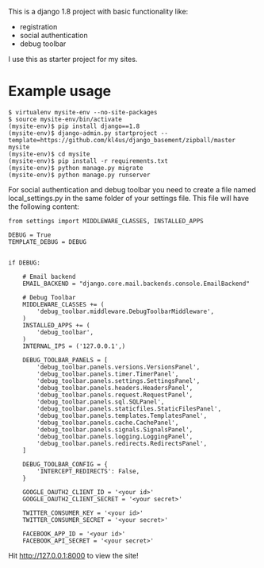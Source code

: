 This is a django 1.8 project with basic functionality like:

 * registration
 * social authentication
 * debug toolbar


I use this as starter project for my sites. 


Example usage
=============

    $ virtualenv mysite-env --no-site-packages
    $ source mysite-env/bin/activate
    (mysite-env)$ pip install django==1.8
    (mysite-env)$ django-admin.py startproject --template=https://github.com/kl4us/django_basement/zipball/master mysite
    (mysite-env)$ cd mysite
    (mysite-env)$ pip install -r requirements.txt
    (mysite-env)$ python manage.py migrate
    (mysite-env)$ python manage.py runserver

For social authentication and debug toolbar you need to create a file named local_settings.py in the same folder of your settings file. This file will have the following content:

	from settings import MIDDLEWARE_CLASSES, INSTALLED_APPS

	DEBUG = True
	TEMPLATE_DEBUG = DEBUG


	if DEBUG:

	    # Email backend
	    EMAIL_BACKEND = "django.core.mail.backends.console.EmailBackend"

	    # Debug Toolbar
	    MIDDLEWARE_CLASSES += (
	        'debug_toolbar.middleware.DebugToolbarMiddleware',
	    )    
	    INSTALLED_APPS += (
	        'debug_toolbar',
	    )
	    INTERNAL_IPS = ('127.0.0.1',)

	    DEBUG_TOOLBAR_PANELS = [
	        'debug_toolbar.panels.versions.VersionsPanel',
	        'debug_toolbar.panels.timer.TimerPanel',
	        'debug_toolbar.panels.settings.SettingsPanel',
	        'debug_toolbar.panels.headers.HeadersPanel',
	        'debug_toolbar.panels.request.RequestPanel',
	        'debug_toolbar.panels.sql.SQLPanel',
	        'debug_toolbar.panels.staticfiles.StaticFilesPanel',
	        'debug_toolbar.panels.templates.TemplatesPanel',
	        'debug_toolbar.panels.cache.CachePanel',
	        'debug_toolbar.panels.signals.SignalsPanel',
	        'debug_toolbar.panels.logging.LoggingPanel',
	        'debug_toolbar.panels.redirects.RedirectsPanel',
	    ]

	    DEBUG_TOOLBAR_CONFIG = {
	        'INTERCEPT_REDIRECTS': False,
	    }

	    GOOGLE_OAUTH2_CLIENT_ID = '<your id>'
	    GOOGLE_OAUTH2_CLIENT_SECRET = '<your secret>'

	    TWITTER_CONSUMER_KEY = '<your id>'
	    TWITTER_CONSUMER_SECRET = '<your secret>'
	    
	    FACEBOOK_APP_ID = '<your id>'
	    FACEBOOK_API_SECRET = '<your secret>'     

Hit http://127.0.0.1:8000 to view the site!